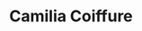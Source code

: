 ---
title: "Camilia Coiffure"
title_fr: "Camilia Coiffure"
order: 1
description: "Visual identity, print creations and responsive website created with GatsbyJS and Tailwind CSS."
description_fr: "Identité visuelle, créations print et site web responsive réalisé avec GatsbySJ et Tailwind CSS."
featuredImage: ../../images/development/camilia-coiffure.jpg
url: "http://camilia-coiffure.fr"
source_url: "https://github.com/anhek/camilia-coiffure"
tags: ["Branding", "Web Design", "HTML", "CSS", "React", "Gatsby", "GraphQL", "Tailwind CSS", "Git"]
tags_fr: ["Branding", "Web Design", "HTML", "CSS", "React", "Gatsby", "GraphQL", "Tailwind CSS", "Git"]
---